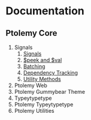 # Documentation

## Ptolemy Core
1. Signals
   1. [Signals](signals/basics.md)
   2. [$peek and $val](signals/peek-and-val.md)
   3. [Batching](signals/batching.md)
   4. [Dependency Tracking](signals/dependency-tracking.md)
   4. [Utility Methods](signals/utility-methods.md)
2. Ptolemy Web
3. Ptolemy Gummybear Theme
4. Typeytypetype
5. Ptolemy Typeytypetype
6. Ptolemy Utilities